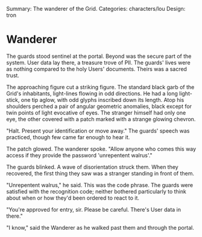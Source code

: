 Summary: The wanderer of the Grid.
Categories: characters/lou
Design: tron

# Wanderer

The guards stood sentinel at the portal. Beyond was the secure part of the system. User data lay there, a treasure trove of PII. The guards' lives were as nothing compared to the holy Users' documents. Theirs was a sacred trust.

The approaching figure cut a striking figure. The standard black garb of the Grid's inhabitants, light-lines flowing in odd directions. He had a long light-stick, one tip aglow, with odd glyphs inscribed down its length. Atop his shoulders perched a pair of angular geometric anomalies, black except for twin points of light evocative of eyes. The stranger himself had only one eye, the other covered with a patch marked with a strange glowing chevron.

"Halt. Present your identification or move away." The guards' speech was practiced, though few came far enough to hear it.

The patch glowed. The wanderer spoke. "Allow anyone who comes this way access if they provide the password 'unrepentent walrus'."

The guards blinked. A wave of disorientation struck them. When they recovered, the first thing they saw was a stranger standing in front of them.

"Unrepentent walrus," he said. This was the code phrase. The guards were satisfied with the recognition code; neither bothered particularly to think about when or how they'd been ordered to react to it.

"You're approved for entry, sir. Please be careful. There's User data in there."

"I know," said the Wanderer as he walked past them and through the portal.
